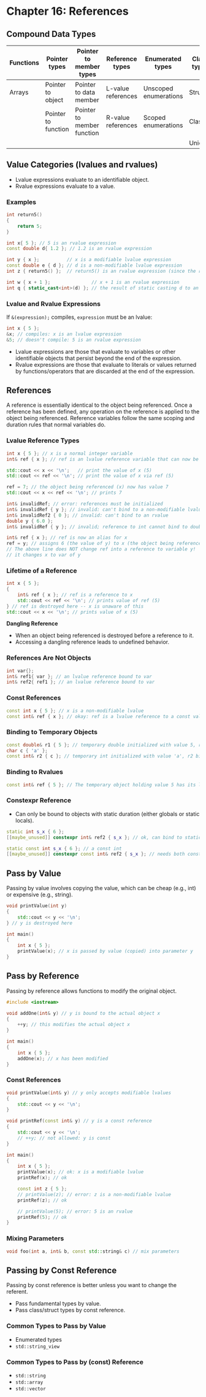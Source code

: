 
# Chapter 16: References

## Compound Data Types

| Functions | Pointer types | Pointer to member types | Reference types | Enumerated types | Class types |
|-----------|---------------|-------------------------|-----------------|------------------|-------------|
| Arrays    | Pointer to object | Pointer to data member | L-value references | Unscoped enumerations | Structs |
|           | Pointer to function | Pointer to member function | R-value references | Scoped enumerations | Classes |
|           |                       |                         |                    |                      | Unions  |

## Value Categories (lvalues and rvalues)

- Lvalue expressions evaluate to an identifiable object.
- Rvalue expressions evaluate to a value.

### Examples

```cpp
int return5()
{
    return 5;
}

int x{ 5 }; // 5 is an rvalue expression
const double d{ 1.2 }; // 1.2 is an rvalue expression

int y { x };          // x is a modifiable lvalue expression
const double e { d }; // d is a non-modifiable lvalue expression
int z { return5() };  // return5() is an rvalue expression (since the result is returned by value)

int w { x + 1 };               // x + 1 is an rvalue expression
int q { static_cast<int>(d) }; // the result of static casting d to an int is an rvalue expression
```

### Lvalue and Rvalue Expressions

If `&(expression);` compiles, `expression` must be an lvalue:

```cpp
int x { 5 };
&x; // compiles: x is an lvalue expression
&5; // doesn't compile: 5 is an rvalue expression
```

- Lvalue expressions are those that evaluate to variables or other identifiable objects that persist beyond the end of the expression.
- Rvalue expressions are those that evaluate to literals or values returned by functions/operators that are discarded at the end of the expression.

## References

A reference is essentially identical to the object being referenced. Once a reference has been defined, any operation on the reference is applied to the object being referenced. Reference variables follow the same scoping and duration rules that normal variables do.

### Lvalue Reference Types

```cpp
int x { 5 }; // x is a normal integer variable
int& ref { x }; // ref is an lvalue reference variable that can now be used as an alias for variable x

std::cout << x << '\n';   // print the value of x (5)
std::cout << ref << '\n'; // print the value of x via ref (5)

ref = 7; // the object being referenced (x) now has value 7
std::cout << x << ref << '\n'; // prints 7

int& invalidRef; // error: references must be initialized
int& invalidRef { y }; // invalid: can't bind to a non-modifiable lvalue
int& invalidRef2 { 0 }; // invalid: can't bind to an rvalue
double y { 6.0 };
int& invalidRef { y }; // invalid; reference to int cannot bind to double variable

int& ref { x }; // ref is now an alias for x
ref = y; // assigns 6 (the value of y) to x (the object being referenced by ref)
// The above line does NOT change ref into a reference to variable y!
// it changes x to var of y
```

### Lifetime of a Reference

```cpp
int x { 5 };
{
    int& ref { x }; // ref is a reference to x
    std::cout << ref << '\n'; // prints value of ref (5)
} // ref is destroyed here -- x is unaware of this
std::cout << x << '\n'; // prints value of x (5)
```

**Dangling Reference**

- When an object being referenced is destroyed before a reference to it.
- Accessing a dangling reference leads to undefined behavior.

### References Are Not Objects

```cpp
int var{};
int& ref1{ var }; // an lvalue reference bound to var
int& ref2{ ref1 }; // an lvalue reference bound to var
```

### Const References

```cpp
const int x { 5 }; // x is a non-modifiable lvalue
const int& ref { x }; // okay: ref is a lvalue reference to a const value
```

### Binding to Temporary Objects

```cpp
const double& r1 { 5 }; // temporary double initialized with value 5, r1 binds to temporary
char c { 'a' };
const int& r2 { c }; // temporary int initialized with value 'a', r2 binds to temporary
```

### Binding to Rvalues

```cpp
const int& ref { 5 }; // The temporary object holding value 5 has its lifetime extended to match ref
```

### Constexpr Reference

- Can only be bound to objects with static duration (either globals or static locals).

```cpp
static int s_x { 6 };
[[maybe_unused]] constexpr int& ref2 { s_x }; // ok, can bind to static local

static const int s_x { 6 }; // a const int
[[maybe_unused]] constexpr const int& ref2 { s_x }; // needs both constexpr and const
```

## Pass by Value

Passing by value involves copying the value, which can be cheap (e.g., int) or expensive (e.g., string).

```cpp
void printValue(int y)
{
    std::cout << y << '\n';
} // y is destroyed here

int main()
{
    int x { 5 };
    printValue(x); // x is passed by value (copied) into parameter y
}
```

## Pass by Reference

Passing by reference allows functions to modify the original object.

```cpp
#include <iostream>

void addOne(int& y) // y is bound to the actual object x
{
    ++y; // this modifies the actual object x
}

int main()
{
    int x { 5 };
    addOne(x); // x has been modified
}
```

### Const References

```cpp
void printValue(int& y) // y only accepts modifiable lvalues
{
    std::cout << y << '\n';
}

void printRef(const int& y) // y is a const reference
{
    std::cout << y << '\n';
    // ++y; // not allowed: y is const
}

int main()
{
    int x { 5 };
    printValue(x); // ok: x is a modifiable lvalue
    printRef(x); // ok

    const int z { 5 };
    // printValue(z); // error: z is a non-modifiable lvalue
    printRef(z); // ok

    // printValue(5); // error: 5 is an rvalue
    printRef(5); // ok
}
```

### Mixing Parameters

```cpp
void foo(int a, int& b, const std::string& c) // mix parameters
```

## Passing by Const Reference

Passing by const reference is better unless you want to change the referent.

- Pass fundamental types by value.
- Pass class/struct types by const reference.

### Common Types to Pass by Value

- Enumerated types
- `std::string_view`

### Common Types to Pass by (const) Reference

- `std::string`
- `std::array`
- `std::vector`
